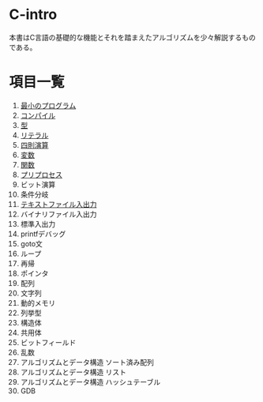 # C-intro

本書はC言語の基礎的な機能とそれを踏まえたアルゴリズムを少々解説するものである。

# 項目一覧

1.  [最小のプログラム](entity/01_minimum-program.md)
2.  [コンパイル](entity/02_compile.md)
3.  [型](entity/03_type.md)
4.  [リテラル](entity/04_literal.md)
5.  [四則演算](entity/05_operation.md)
6.  [変数](entity/06_variable.md)
7.  [関数](entity/07_function.md)
8.  [プリプロセス](entity/08_preprocess.md)
9.  ビット演算
10. 条件分岐
11. [テキストファイル入出力](entity/11_fileio.md)
12. バイナリファイル入出力
13. 標準入出力
14. printfデバッグ
15. goto文
16. ループ
17. 再帰
18. ポインタ
19. 配列
20. 文字列
21. 動的メモリ
22. 列挙型
23. 構造体
24. 共用体
25. ビットフィールド
26. 乱数
27. アルゴリズムとデータ構造 ソート済み配列
28. アルゴリズムとデータ構造 リスト
29. アルゴリズムとデータ構造 ハッシュテーブル
30. GDB
